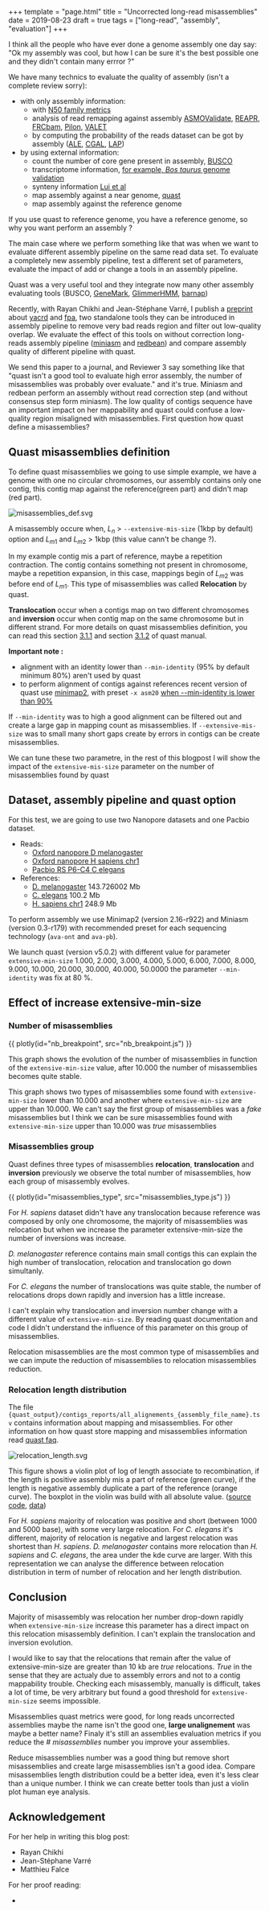 +++
template = "page.html"
title = "Uncorrected long-read misassemblies"
date = 2019-08-23
draft = true
tags = ["long-read", "assembly", "evaluation"]
+++

I think all the people who have ever done a genome assembly one day say: "Ok my assembly was cool, but how I can be sure it's the best possible one and they didn't contain many errror ?"

We have many technics to evaluate the quality of assembly (isn't a complete review sorry):
- with only assembly information:
  + with [N50 family metrics](https://doi.org/10.1089/cmb.2017.0013)
  + analysis of read remapping against assembly [ASMOValidate](http://amos.sourceforge.net/wiki/index.php/Amosvalidate), [REAPR](https://www.sanger.ac.uk/science/tools/reapr), [FRCbam](https://github.com/vezzi/FRC_align), [Pilon](https://github.com/broadinstitute/pilon/wiki), [VALET](https://www.cbcb.umd.edu/software/valet)
  + by computing the probability of the reads dataset can be got by assembly ([ALE](https://doi.org/10.1093/bioinformatics/bts723), [CGAL](https://doi.org/10.1186/gb-2013-14-1-r8), [LAP](https://doi.org/10.1186/1756-0500-6-334))
- by using external information: 
  + count the number of core gene present in assembly, [BUSCO](https://busco.ezlab.org/)
  + transcriptome information, [for example, *Bos taurus* genome validation](https://doi.org/10.1186/gb-2009-10-4-r42)
  + synteny information [Lui et al](https://doi.org/10.1186/s12859-018-2026-4)
  + map assembly against a near genome, [quast](https://doi.org/10.1093/bioinformatics/btt086)
  + map assembly against the reference genome
  
If you use quast to reference genome, you have a reference genome, so why you want perform an assembly ?

The main case where we perform something like that was when we want to evaluate different assembly pipeline on the same read data set. To evaluate a completely new assembly pipeline, test a different set of parameters, evaluate the impact of add or change a tools in an assembly pipeline.

Quast was a very useful tool and they integrate now many other assembly evaluating tools (BUSCO, [GeneMark](http://exon.gatech.edu/GeneMark/), [GlimmerHMM](https://doi.org/10.1093/bioinformatics/bth315), [barnap](https://github.com/tseemann/barrnap))

Recently, with Rayan Chikhi and Jean-Stéphane Varré, I publish a [preprint](https://www.biorxiv.org/content/10.1101/674036v2) about [yacrd](https://github.com/natir/yacrd/) and [fpa](https://github.com/natir/fpa), two standalone tools they can be introduced in assembly pipeline to remove very bad reads region and filter out low-quality overlap. We evaluate the effect of this tools on without correction long-reads assembly pipeline ([miniasm](https://github.com/lh3/miniasm) and [redbean](https://github.com/ruanjue/wtdbg2)) and compare assembly quality of different pipeline with quast.

We send this paper to a journal, and Reviewer 3 say something like that "quast isn't a good tool to evaluate high error assembly, the number of misassemblies was probably over evaluate." and it's true. Miniasm and redbean perform an assembly without read correction step (and without consensus step form miniasm). The low quality of contigs sequence have an important impact on her mappability and quast could confuse a low-quality region misaligned with misassemblies. First question how quast define a misassemblies?

## Quast misassemblies definition

To define quast misassemblies we going to use simple example, we have a genome with one no circular chromosomes, our assembly contains only one contig, this contig map against the reference(green part) and didn't map (red part).

![misassemblies_def.svg](misassemblies_def.svg)

A misassembly occure when, $L_n$ > `--extensive-mis-size` (1kbp by default) option and $L_{m1}$ and $L_{m2}$ > 1kbp (this value cann't be change ?).

In my example contig mis a part of reference, maybe a repetition contraction. The contig contains something not present in chromosome, maybe a repetition expansion, in this case, mappings begin of $L_{m2}$ was before end of $L_{m1}$. This type of misassemblies was called **Relocation** by quast.

**Translocation** occur when a contigs map on two different chromosomes and **inversion** occur when contig map on the same chromosome but in different strand. For more details on quast misassemblies definition, you can read this section [3.1.1](http://quast.bioinf.spbau.ru/manual.html#misassemblies) and section [3.1.2](http://quast.bioinf.spbau.ru/manual.html#sec3.1.2) of quast manual.

**Important note :**
- alignment with an identity lower than `--min-identity` (95% by default minimum 80%) aren't used by quast
- to perform alignment of contigs against references recent version of quast use [minimap2](https://github.com/lh3/minimap2), with preset `-x asm20` [when --min-identity is lower than 90%](https://github.com/ablab/quast/blob/b040cc9140c7630eea95f94cdda3b825cf4a22c3/quast_libs/ca_utils/align_contigs.py#L65)

If `--min-identity` was to high a good alignment can be filtered out and create a large gap in mapping count as misassemblies. If `--extensive-mis-size` was to small many short gaps create by errors in contigs can be create misassemblies.

We can tune these two parametre, in the rest of this blogpost I will show the impact of the `extensive-mis-size` parameter on the number of misassemblies found by quast

## Dataset, assembly pipeline and quast option

For this test, we are going to use two Nanopore datasets and one Pacbio dataset.
- Reads:
  * [Oxford nanopore D melanogaster](https://www.ebi.ac.uk/ena/data/view/SRX3676783)
  * [Oxford nanopore H sapiens chr1](http://s3.amazonaws.com/nanopore-human-wgs/chr1.sorted.bam)
  * [Pacbio RS P6-C4 C elegans](http://datasets.pacb.com.s3.amazonaws.com/2014/c_elegans/list.html)
- References:
  * [D. melanogaster](https://www.ncbi.nlm.nih.gov/assembly/GCF_000001215.4) 143.726002 Mb
  * [C. elegans](ftp://ftp.ensembl.org/pub/release-95/fasta/caenorhabditis_elegans/dna/Caenorhabditis_elegans.WBcel235.dna.toplevel.fa.gz) 100.2 Mb
  * [H. sapiens chr1](ftp://ftp.ensembl.org/pub/release-95/fasta/homo_sapiens/dna/Homo_sapiens.GRCh38.dna.chromosome.1.fa.gz) 248.9 Mb
  
To perform assembly we use Minimap2 (version 2.16-r922) and Miniasm (version 0.3-r179) with recommended preset for each sequencing technology (`ava-ont` and `ava-pb`).

We launch quast (version v5.0.2) with different value for parameter `extensive-min-size` 1.000, 2.000, 3.000, 4.000, 5.000, 6.000, 7.000, 8.000, 9.000, 10.000, 20.000, 30.000, 40.000, 50.0000 the parameter `--min-identity` was fix at 80 %.

## Effect of increase extensive-min-size

### Number of misassemblies

{{ plotly(id="nb_breakpoint", src="nb_breakpoint.js") }}

This graph shows the evolution of the number of misassemblies in function of the `extensive-min-size` value, after 10.000 the number of misassemblies becomes quite stable.

This graph shows two types of misassemblies some found with `extensive-min-size` lower than 10.000 and another where `extensive-min-size` are upper than 10.000. We can't say the first group of misassemblies was a *fake* misassemblies but I think we can be sure misassemblies found with `extensive-min-size` upper than 10.000 was *true* misassemblies

### Misassemblies group

Quast defines three types of misassemblies **relocation**, **translocation** and **inversion** previously we observe the total number of misassemblies, how each group of misassembly evolves.

{{ plotly(id="misassemblies_type", src="misassemblies_type.js") }}

For *H. sapiens* dataset didn't have any translocation because reference was composed by only one chromosome, the majority of misassemblies was relocation but when we increase the parameter extensive-min-size the number of inversions was increase.

*D. melanogaster* reference contains main small contigs this can explain the high number of translocation, relocation and translocation go down simultanly. 

For *C. elegans* the number of translocations was quite stable, the number of relocations drops down rapidly and inversion has a little increase.

I can't explain why translocation and inversion number change with a different value of `extensive-min-size`. By reading quast documentation and code I didn't understand the influence of this parameter on this group of misassemblies.

Relocation misassemblies are the most common type of misassemblies and we can impute the reduction of misassemblies to relocation misassemblies reduction.

### Relocation length distribution

The file `{quast_output}/contigs_reports/all_alignements_{assembly_file_name}.tsv` contains information about mapping and misassemblies. For other information on how quast store mapping and misassemblies information read [quast faq](http://quast.bioinf.spbau.ru/manual.html#sec7).

![relocation_length.svg](relocation_length.svg)

This figure shows a violin plot of log of length associate to recombination, if the length is positive assembly mis a part of reference (green curve), if the length is negative assembly duplicate a part of the reference (orange curve). The boxplot in the violin was build with all absolute value. ([source code](relocation_length.py), [data](relocation_length.csv))

For *H. sapiens* majority of relocation was positive and short (between 1000 and 5000 base), with some very large relocation. For *C. elegans* it's different, majority of relocation is negative and largest relocation was shortest than *H. sapiens*. *D. melanogaster* contains more relocation than *H. sapiens* and *C. elegans*, the area under the kde curve are larger. With this representation we can analyse the difference between relocation distribution in term of number of relocation and her length distribution.

## Conclusion

Majority of misassembly was relocation her number drop-down rapidly when `extensive-min-size` increase this parameter has a direct impact on this relocation misassembly definition. I can't explain the translocation and inversion evolution.

I would like to say that the relocations that remain after the value of extensive-min-size are greater than 10 kb are *true* relocations. *True* in the sense that they are actualy due to assembly errors and not to a contig mappability trouble. Checking each misassembly, manually is difficult, takes a lot of time, be very arbitrary but found a good threshold for `extensive-min-size` seems impossible.

Misassemblies quast metrics were good, for long reads uncorrected assemblies maybe the name isn't the good one, **large unalignement** was maybe a better name? Finaly it's still an assemblies evaluation metrics if you reduce the *# misassemblies* number you improve your assemblies.

Reduce misassemblies number was a good thing but remove short misassemblies and create large misassemblies isn't a good idea. Compare misassemblies length distribution could be a better idea, even it's less clear than a unique number. I think we can create better tools than just a violin plot human eye analysis.

## Acknowledgement

For her help in writing this blog post:
- Rayan Chikhi
- Jean-Stéphane Varré
- Matthieu Falce

For her proof reading:

-

